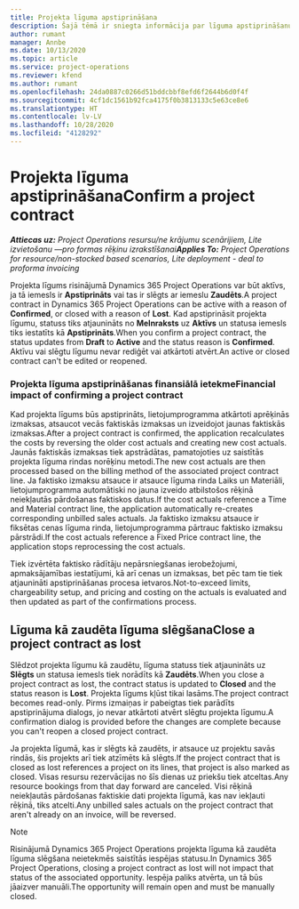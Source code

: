 ```yaml
---
title: Projekta līguma apstiprināšana
description: Šajā tēmā ir sniegta informācija par līguma apstiprināšanu risinājumā Project Operations.
author: rumant
manager: Annbe
ms.date: 10/13/2020
ms.topic: article
ms.service: project-operations
ms.reviewer: kfend
ms.author: rumant
ms.openlocfilehash: 24da0887c0266d51bddcbbf8efd6f2644b6d0f4f
ms.sourcegitcommit: 4cf1dc1561b92fca4175f0b3813133c5e63ce8e6
ms.translationtype: HT
ms.contentlocale: lv-LV
ms.lasthandoff: 10/28/2020
ms.locfileid: "4128292"
---
```

# <a name="confirm-a-project-contract"></a><span data-ttu-id="721fb-103">Projekta līguma apstiprināšana</span><span class="sxs-lookup"><span data-stu-id="721fb-103">Confirm a project contract</span></span>

<span data-ttu-id="721fb-104">_**Attiecas uz:** Project Operations resursu/ne krājumu scenārijiem, Lite izvietošanu —pro formas rēķinu izrakstīšanai_</span><span class="sxs-lookup"><span data-stu-id="721fb-104">_**Applies To:** Project Operations for resource/non-stocked based scenarios, Lite deployment - deal to proforma invoicing_</span></span>

<span data-ttu-id="721fb-105">Projekta līgums risinājumā Dynamics 365 Project Operations var būt aktīvs, ja tā iemesls ir **Apstiprināts** vai tas ir slēgts ar iemeslu **Zaudēts**.</span><span class="sxs-lookup"><span data-stu-id="721fb-105">A project contract in Dynamics 365 Project Operations can be active with a reason of **Confirmed**, or closed with a reason of **Lost**.</span></span> <span data-ttu-id="721fb-106">Kad apstiprināsit projekta līgumu, statuss tiks atjaunināts no **Melnraksts** uz **Aktīvs** un statusa iemesls tiks iestatīts kā **Apstiprināts**.</span><span class="sxs-lookup"><span data-stu-id="721fb-106">When you confirm a project contract, the status updates from **Draft** to **Active** and the status reason is **Confirmed**.</span></span> <span data-ttu-id="721fb-107">Aktīvu vai slēgtu līgumu nevar rediģēt vai atkārtoti atvērt.</span><span class="sxs-lookup"><span data-stu-id="721fb-107">An active or closed contract can't be edited or reopened.</span></span> 

### <a name="financial-impact-of-confirming-a-project-contract"></a><span data-ttu-id="721fb-108">Projekta līguma apstiprināšanas finansiālā ietekme</span><span class="sxs-lookup"><span data-stu-id="721fb-108">Financial impact of confirming a project contract</span></span>

<span data-ttu-id="721fb-109">Kad projekta līgums būs apstiprināts, lietojumprogramma atkārtoti aprēķinās izmaksas, atsaucot vecās faktiskās izmaksas un izveidojot jaunas faktiskās izmaksas.</span><span class="sxs-lookup"><span data-stu-id="721fb-109">After a project contract is confirmed, the application recalculates the costs by reversing the older cost actuals and creating new cost actuals.</span></span> <span data-ttu-id="721fb-110">Jaunās faktiskās izmaksas tiek apstrādātas, pamatojoties uz saistītās projekta līguma rindas norēķinu metodi.</span><span class="sxs-lookup"><span data-stu-id="721fb-110">The new cost actuals are then processed based on the billing method of the associated project contract line.</span></span> <span data-ttu-id="721fb-111">Ja faktisko izmaksu atsauce ir atsauce līguma rinda Laiks un Materiāli, lietojumprogramma automātiski no jauna izveido atbilstošos rēķinā neiekļautās pārdošanas faktiskos datus.</span><span class="sxs-lookup"><span data-stu-id="721fb-111">If the cost actuals reference a Time and Material contract line, the application automatically re-creates corresponding unbilled sales actuals.</span></span> <span data-ttu-id="721fb-112">Ja faktisko izmaksu atsauce ir fiksētas cenas līguma rinda, lietojumprogramma pārtrauc faktisko izmaksu pārstrādi.</span><span class="sxs-lookup"><span data-stu-id="721fb-112">If the cost actuals reference a Fixed Price contract line, the application stops reprocessing the cost actuals.</span></span>

<span data-ttu-id="721fb-113">Tiek izvērtēta faktisko rādītāju nepārsniegšanas ierobežojumi, apmaksājamības iestatījumi, kā arī cenas un izmaksas, bet pēc tam tie tiek atjaunināti apstiprināšanas procesa ietvaros.</span><span class="sxs-lookup"><span data-stu-id="721fb-113">Not-to-exceed limits, chargeability setup, and pricing and costing on the actuals is evaluated and then updated as part of the confirmations process.</span></span>

## <a name="close-a-project-contract-as-lost"></a><span data-ttu-id="721fb-114">Līguma kā zaudēta līguma slēgšana</span><span class="sxs-lookup"><span data-stu-id="721fb-114">Close a project contract as lost</span></span>

<span data-ttu-id="721fb-115">Slēdzot projekta līgumu kā zaudētu, līguma statuss tiek atjaunināts uz **Slēgts** un statusa iemesls tiek norādīts kā **Zaudēts**.</span><span class="sxs-lookup"><span data-stu-id="721fb-115">When you close a project contract as lost, the contract status is updated to **Closed** and the status reason is **Lost**.</span></span> <span data-ttu-id="721fb-116">Projekta līgums kļūst tikai lasāms.</span><span class="sxs-lookup"><span data-stu-id="721fb-116">The project contract becomes read-only.</span></span> <span data-ttu-id="721fb-117">Pirms izmaiņas ir pabeigtas tiek parādīts apstiprinājuma dialogs, jo nevar atkārtoti atvērt slēgtu projekta līgumu.</span><span class="sxs-lookup"><span data-stu-id="721fb-117">A confirmation dialog is provided before the changes are complete because you can't reopen a closed project contract.</span></span>

<span data-ttu-id="721fb-118">Ja projekta līgumā, kas ir slēgts kā zaudēts, ir atsauce uz projektu savās rindās, šis projekts arī tiek atzīmēts kā slēgts.</span><span class="sxs-lookup"><span data-stu-id="721fb-118">If the project contract that is closed as lost references a project on its lines, that project is also marked as closed.</span></span> <span data-ttu-id="721fb-119">Visas resursu rezervācijas no šīs dienas uz priekšu tiek atceltas.</span><span class="sxs-lookup"><span data-stu-id="721fb-119">Any resource bookings from that day forward are canceled.</span></span> <span data-ttu-id="721fb-120">Visi rēķinā neiekļautās pārdošanas faktiskie dati projekta līgumā, kas nav iekļauti rēķinā, tiks atcelti.</span><span class="sxs-lookup"><span data-stu-id="721fb-120">Any unbilled sales actuals on the project contract that aren't already on an invoice, will be reversed.</span></span>

> [!NOTE]
> <span data-ttu-id="721fb-121">Risinājumā Dynamics 365 Project Operations projekta līguma kā zaudēta līguma slēgšana neietekmēs saistītās iespējas statusu.</span><span class="sxs-lookup"><span data-stu-id="721fb-121">In Dynamics 365 Project Operations, closing a project contract as lost will not impact that status of the associated opportunity.</span></span> <span data-ttu-id="721fb-122">Iespēja paliks atvērta, un tā būs jāaizver manuāli.</span><span class="sxs-lookup"><span data-stu-id="721fb-122">The opportunity will remain open and must be manually closed.</span></span>
